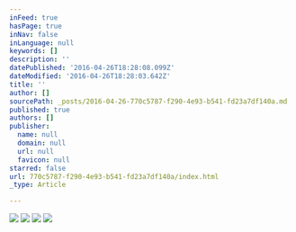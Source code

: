 ```yaml
---
inFeed: true
hasPage: true
inNav: false
inLanguage: null
keywords: []
description: ''
datePublished: '2016-04-26T18:28:08.099Z'
dateModified: '2016-04-26T18:28:03.642Z'
title: ''
author: []
sourcePath: _posts/2016-04-26-770c5787-f290-4e93-b541-fd23a7df140a.md
published: true
authors: []
publisher:
  name: null
  domain: null
  url: null
  favicon: null
starred: false
url: 770c5787-f290-4e93-b541-fd23a7df140a/index.html
_type: Article

---
```

![](https://the-grid-user-content.s3-us-west-2.amazonaws.com/7242d732-4c2c-4db3-95d7-5a4908ec89ef.jpg)
![](https://the-grid-user-content.s3-us-west-2.amazonaws.com/fc08db2b-8039-4215-b2c3-1d6d8db3f9e6.jpg)
![](https://the-grid-user-content.s3-us-west-2.amazonaws.com/13d91370-a853-47d4-a153-2837ff930a3e.jpg)
![](https://the-grid-user-content.s3-us-west-2.amazonaws.com/69dcf886-32eb-41f0-8d76-fdb1be77365b.jpg)